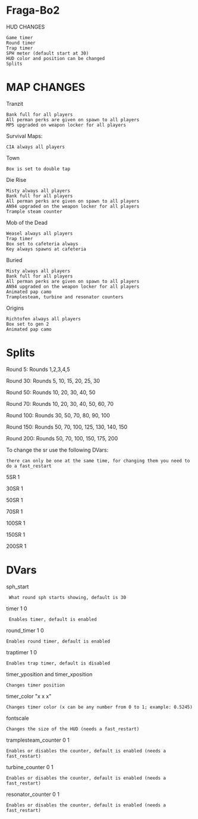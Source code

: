 # Fraga-Bo2

HUD CHANGES

    Game timer
    Round timer
    Trap timer
    SPH meter (default start at 30)
    HUD color and position can be changed
    Splits

# MAP CHANGES

Tranzit

    Bank full for all players
    All perman perks are given on spawn to all players
    MP5 upgraded on weapon locker for all players
    
Survival Maps:

    CIA always all players
    
Town

    Box is set to double tap
    
Die Rise

    Misty always all players
    Bank full for all players
    All perman perks are given on spawn to all players
    AN94 upgraded on the weapon locker for all players
    Trample steam counter
    
Mob of the Dead

    Weasel always all players
    Trap timer
    Box set to cafeteria always
    Key always spawns at cafeteria
    
Buried

    Misty always all players
    Bank full for all players
    All perman perks are given on spawn to all players
    AN94 upgraded on the weapon locker for all players
    Animated pap camo
    Tramplesteam, turbine and resonator counters

Origins

    Richtofen always all players
    Box set to gen 2
    Animated pap camo

# Splits

Round 5: Rounds 1,2,3,4,5

Round 30: Rounds 5, 10, 15, 20, 25, 30

Round 50: Rounds 10, 20, 30, 40, 50

Round 70: Rounds 10, 20, 30, 40, 50, 60, 70

Round 100: Rounds 30, 50, 70, 80, 90, 100

Round 150: Rounds 50, 70, 100, 125, 130, 140, 150

Round 200: Rounds 50, 70, 100, 150, 175, 200

To change the sr use the following DVars:

    there can only be one at the same time, for changing them you need to do a fast_restart

5SR 1

30SR 1

50SR 1

70SR 1

100SR 1

150SR 1

200SR 1

# DVars

sph_start

     What round sph starts showing, default is 30
    
timer 1 0

     Enables timer, default is enabled

round_timer 1 0

    Enables round timer, default is enabled

traptimer 1 0

    Enables trap timer, default is disabled
    
timer_yposition and timer_xposition

    Changes timer position
    
timer_color "x x x"

    Changes timer color (x can be any number from 0 to 1; example: 0.5245)
    
fontscale

    Changes the size of the HUD (needs a fast_restart)
        
tramplesteam_counter 0 1

    Enables or disables the counter, default is enabled (needs a fast_restart)
    
turbine_counter 0 1

    Enables or disables the counter, default is enabled (needs a fast_restart)
    
resonator_counter 0 1

    Enables or disables the counter, default is enabled (needs a fast_restart)
